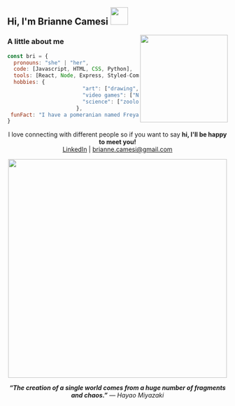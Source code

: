 <h2> Hi, I'm Brianne Camesi <img src="https://media2.giphy.com/media/jOgrMfJBRG6vvQdBNr/giphy.gif" width="40"></h2>
<img align='right' src="https://media0.giphy.com/media/13nsB5xdeepzdS/giphy.gif" width="200">

### A little about me

```javascript
const bri = {
  pronouns: "she" | "her",
  code: [Javascript, HTML, CSS, Python],
  tools: [React, Node, Express, Styled-Components, MongoDB, Mongoose],
  hobbies: {
                        "art": ["drawing", "painting", "digital", "design"],
                        "video games": ["Nintendo", "PC", "MMORPG's"],
                        "science": ["zoology", "ecology", "biology", "botany", "entomology"]
                      },
 funFact: "I have a pomeranian named Freya"
}
```
<p align="center">I love connecting with different people</b> so if you want to say <b>hi, I'll be happy to meet you!</b><br>
<a href="https://www.linkedin.com/in/briannecamesi/" target="_blank">LinkedIn</a> | <a href="mailto:brianne.camesi@gmail.com">brianne.camesi@gmail.com</a></p>
<p align="center"><img src="https://media1.giphy.com/media/3TZgJXiwbdbLG/giphy.gif" width="500"></p>

<p align="center"><b><i>“The creation of a single world comes from a huge number of fragments and chaos.”</i></b>
<i>― Hayao Miyazaki</i></p>

